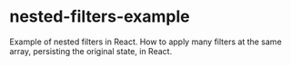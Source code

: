 # nested-filters-example

Example of nested filters in React.
How to apply many filters at the same array, persisting the original state, in React.
